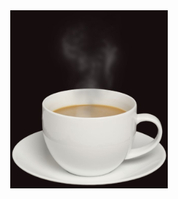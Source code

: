 <div align="center">
  <a href="https://carlosorellana00.github.io/Efecto-de-Vapor-con-CSS/" rel="noopener">
    <img src="./docs/img/img.jpg" alt="icon" width="50%">
  </a>
</div>
